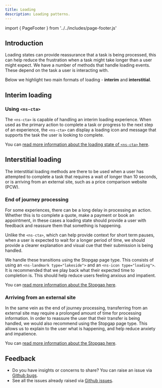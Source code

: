 ```yaml
---
title: Loading
description: Loading patterns.
---
```


import { PageFooter } from '../../includes/page-footer.js'

## Introduction

Loading states can provide reassurance that a task is being processed, this can help reduce the frustration when a task might take longer than a user might expect. We have a number of methods that handle loading events. These depend on the task a user is interacting with.

Below we highlight two main formats of loading - **interim** and **interstitial**.  

## Interim loading

### Using `<ns-cta>`

The `<ns-cta>` is capable of handling an interim loading experience. When used as the primary action to complete a task or progress to the next step of an experience, the `<ns-cta>` can display a loading icon and message that supports the task the user is looking to complete.

You can [read more information about the loading state of `<ns-cta>` here](components/ns-cta.md#loading-state).

## Interstitial loading

The interstitial loading methods are there to be used when a user has attempted to complete a task that requires a wait of longer than 10 seconds, or is arriving from an external site, such as a price comparison website (PCW).
 
### End of journey processing

For some experiences, there can be a long delay in processing an action. Whether this is to complete a quote, make a payment or book an appointment, in these cases a loading state should provide a user with feedback and reassure them that something is happening. 

Unlike the `<ns-cta>`, which can help provide context for short term pauses, when a user is expected to wait for a longer period of time, we should provide a clearer explanation and visual cue that their submission is being handled. 

We handle these transitions using the Stopgap page type. This consists of using an `<ns-landmark type="lakeside">` and an `<ns-icon type="loading">`. It is recommended that we play back what their expected time to completion is. This should help reduce users feeling anxious and impatient.

You can [read more information about the Stopgap here](page-types/stopgap.md).

### Arriving from an external site

In the same vein as the end of journey processing, transferring from an external site may require a prolonged amount of time for processing information. In order to reassure the user that their transfer is being handled, we would also recommend using the Stopgap page type. This allows us to explain to the user what is happening, and help reduce anxiety and impatience.

You can [read more information about the Stopgap here](page-types/stopgap.md).

## Feedback

* Do you have insights or concerns to share? You can raise an issue via [Github bugs](https://github.com/ConnectedHomes/nucleus/issues/new?assignees=&labels=Bug&template=a--bug-report.md&title=[bug]%20[patterns-loading]).
* See all the issues already raised via [Github issues](https://github.com/connectedHomes/nucleus/issues?utf8=%E2%9C%93&q=is%3Aopen+is%3Aissue+label%3ABug+[patterns-loading]).

<PageFooter></PageFooter>
